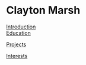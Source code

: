 # Clayton Marsh

[Introduction](./intro.md)  
[Education](education.md)

[Projects](projects.md)

[Interests](interests.md)
